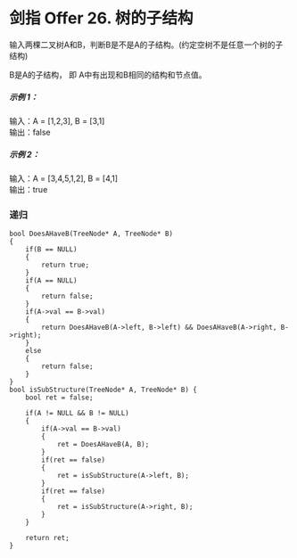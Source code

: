 # 剑指 Offer 26. 树的子结构
输入两棵二叉树A和B，判断B是不是A的子结构。(约定空树不是任意一个树的子结构)

B是A的子结构， 即 A中有出现和B相同的结构和节点值。

##### 示例 1：
  
输入：A = [1,2,3], B = [3,1]  
输出：false  
##### 示例 2：

输入：A = [3,4,5,1,2], B = [4,1]  
输出：true  

### 递归
```
bool DoesAHaveB(TreeNode* A, TreeNode* B)
{
    if(B == NULL)
    {
        return true;
    }
    if(A == NULL)
    {
        return false;
    }
    if(A->val == B->val)
    {
        return DoesAHaveB(A->left, B->left) && DoesAHaveB(A->right, B->right);
    }
    else
    {
        return false;
    }
}
bool isSubStructure(TreeNode* A, TreeNode* B) {
    bool ret = false;
    
    if(A != NULL && B != NULL)
    {
        if(A->val == B->val)
        {
            ret = DoesAHaveB(A, B);
        }
        if(ret == false)
        {
            ret = isSubStructure(A->left, B);
        }
        if(ret == false)
        {
            ret = isSubStructure(A->right, B);
        }
    }

    return ret;
}
```